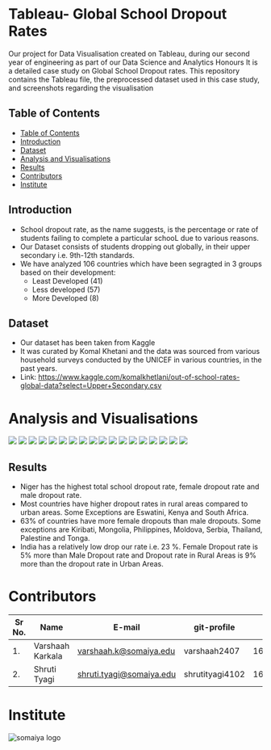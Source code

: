 # Tableau- Global School Dropout Rates
Our project for Data Visualisation created on Tableau, during our second year of engineering as part of our Data Science and Analytics Honours
It is a detailed case study on Global School Dropout rates. 
This repository contains the Tableau file, the preprocessed dataset used in this case study, and screenshots regarding the visualisation

## Table of Contents
- [Table of Contents](#table-of-contents)
- [Introduction](#introduction)
- [Dataset](#dataset)
- [Analysis and Visualisations](#analysis-and-visualisations)
- [Results](#results)
- [Contributors](#contributors)
- [Institute](#institute)

## Introduction

* School dropout rate, as the name suggests, is the percentage or rate of students failing to complete a particular schooL due to various reasons. 
* Our Dataset consists of students dropping out globally, in their upper secondary i.e. 9th-12th standards. 
* We have analyzed 106 countries which have been segragted in 3 groups based on their development:
   - Least Developed (41) 
   - Less developed  (57)
   - More Developed  (8)

## Dataset

* Our dataset has been taken from Kaggle
* It was curated by Komal Khetani and the data was sourced from various household surveys conducted by the UNICEF in various countries, in the past years. 
* Link: https://www.kaggle.com/komalkhetlani/out-of-school-rates-global-data?select=Upper+Secondary.csv

# Analysis and Visualisations
![](Images/1.png)
![](Images/2.png)
![](Images/3.png)
![](Images/4.png)
![](Images/5.png)
![](Images/6.png)
![](Images/7.png)
![](Images/8.png)
![](Images/9.png)
![](Images/10.png)
![](Images/11.png)
![](Images/12.png)
![](Images/13.png)
![](Images/14.png)
![](Images/15.png)
![](Images/16.png)
![](Images/17.png)
![](Images/18.png)

## Results
* Niger has the highest total school dropout rate, female dropout rate and male dropout rate.
* Most countries have higher dropout rates in rural areas compared to urban areas. Some Exceptions are Eswatini, Kenya and South Africa.
* 63% of countries have more female dropouts than male dropouts. Some exceptions are Kiribati, Mongolia, Philippines, Moldova, Serbia, Thailand, Palestine and Tonga.
* India has a relatively low drop our rate i.e. 23 %. Female Dropout rate is 5% more than Male Dropout rate and Dropout rate in Rural Areas is 9% more than the dropout rate in Urban Areas.

# Contributors
| Sr No. | Name               | E-mail                       | git-profile     | Roll No.        |
| -------| -------------------| -----------------------------| ----------------| ----------------|
| 1.     | Varshaah Karkala   | varshaah.k@somaiya.edu       | varshaah2407    | 16010120193     |
| 2.     | Shruti Tyagi       | shruti.tyagi@somaiya.edu     | shrutityagi4102 | 16010120202     |


# Institute
![somaiya logo](https://user-images.githubusercontent.com/79756939/144486512-eb0cba46-18a8-4ce8-bf5c-0d256ea5d46b.jpeg)
